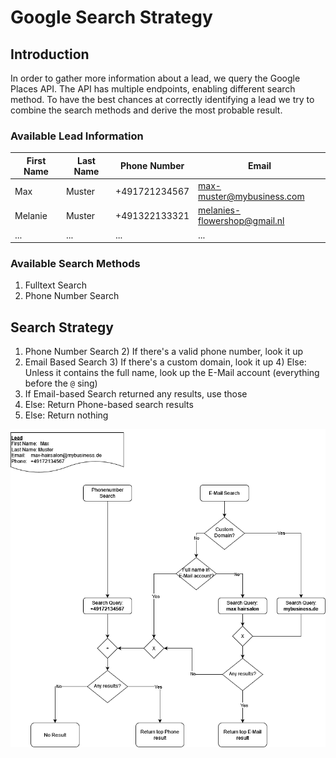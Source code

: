 <!--
SPDX-License-Identifier: MIT
SPDX-FileCopyrightText: 2023 Lucca Baumgärtner <lucca.baumgaertner@fau.de>
-->

# Google Search Strategy

## Introduction

In order to gather more information about a lead, we query the Google Places API. The API has
multiple endpoints, enabling different search method. To have the best chances at correctly identifying a lead
we try to combine the search methods and derive the most probable result.

### Available Lead Information

| First Name | Last Name | Phone Number  | Email                        |
| ---------- | --------- | ------------- | ---------------------------- |
| Max        | Muster    | +491721234567 | max-muster@mybusiness.com    |
| Melanie    | Muster    | +491322133321 | melanies-flowershop@gmail.nl |
| ...        | ...       | ...           | ...                          |

### Available Search Methods

1. Fulltext Search
2. Phone Number Search

## Search Strategy

1. Phone Number Search 2) If there's a valid phone number, look it up
2. Email Based Search 3) If there's a custom domain, look it up 4) Else: Unless it contains the full name, look up the E-Mail account (everything before the `@` sing)
3. If Email-based Search returned any results, use those
4. Else: Return Phone-based search results
5. Else: Return nothing

![Search Strategy](./Media/google_places_strategy.drawio.png)
